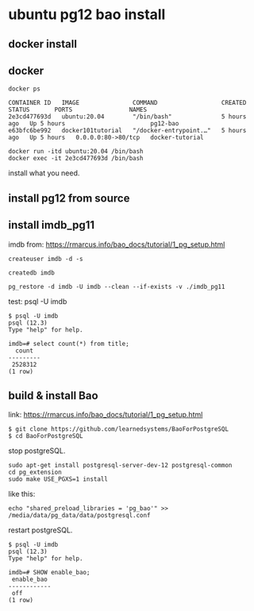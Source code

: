 

# ubuntu pg12 bao install

## docker install 

## docker

    docker ps
```
CONTAINER ID   IMAGE               COMMAND                  CREATED       STATUS       PORTS                NAMES
2e3cd477693d   ubuntu:20.04        "/bin/bash"              5 hours ago   Up 5 hours                        pg12-bao
e63bfc6be992   docker101tutorial   "/docker-entrypoint.…"   5 hours ago   Up 5 hours   0.0.0.0:80->80/tcp   docker-tutorial

```
    
    docker run -itd ubuntu:20.04 /bin/bash
    docker exec -it 2e3cd477693d /bin/bash
    
install what you need.

## install pg12 from source

## install imdb_pg11

imdb from: https://rmarcus.info/bao_docs/tutorial/1_pg_setup.html

    createuser imdb -d -s

    createdb imdb

    pg_restore -d imdb -U imdb --clean --if-exists -v ./imdb_pg11

test:
    psql -U imdb

```
$ psql -U imdb 
psql (12.3)
Type "help" for help.

imdb=# select count(*) from title;
  count  
---------
 2528312
(1 row)
```

## build & install Bao
link: https://rmarcus.info/bao_docs/tutorial/1_pg_setup.html

```
$ git clone https://github.com/learnedsystems/BaoForPostgreSQL
$ cd BaoForPostgreSQL
```

stop postgreSQL.

    sudo apt-get install postgresql-server-dev-12 postgresql-common
    cd pg_extension
    sudo make USE_PGXS=1 install

like this:

    echo "shared_preload_libraries = 'pg_bao'" >> /media/data/pg_data/data/postgresql.conf


restart postgreSQL.

```
$ psql -U imdb 
psql (12.3)
Type "help" for help.

imdb=# SHOW enable_bao;
 enable_bao 
------------
 off
(1 row)
```



